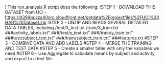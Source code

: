 ! This run_analysis.R script does the following:
!STEP 1 - DOWNLOAD THIS DATASET from UCI - https://d396qusza40orc.cloudfront.net/getdata%2Fprojectfiles%2FUCI%20HAR%20Dataset.zip
!STEP 2 - UNZIP AND READS SEVERAL DETAILED DATA TABLES, including
	/test/X_test.txt
	/train/X_train.txt
	###activity_labels.txt"
	###/test/y_test.txt"
	###/train/y_train.txt"
	###test/subject_test.txt"
	###/train/subject_train.txt"
	###features.txt
#STEP 3 - COMBINE DATA AND ADD LABELS 
#STEP 4 -  MERGE THE TRAINING AND TEST DATA
#STEP 5 - Create a smaller table with only the variables we need
#STEP 6 - Use Aggregate to calculate means by subject and activity, and export to a text file


